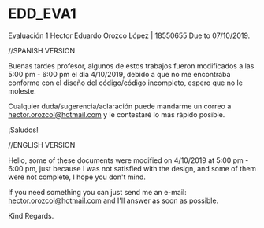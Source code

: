 # EDD_EVA1
Evaluación 1 Hector Eduardo Orozco López | 18550655
Due to 07/10/2019.

//SPANISH VERSION

Buenas tardes profesor, algunos de estos trabajos fueron modificados a las 5:00 pm - 6:00 pm el día 4/10/2019, debido a que
no me encontraba conforme con el diseño del código/código incompleto, espero que no le moleste. 

Cualquier duda/sugerencia/aclaración puede mandarme un correo a hector.orozcol@hotmail.com y le contestaré lo más rápido posible.

¡Saludos!

//ENGLISH VERSION

Hello, some of these documents were modified on 4/10/2019 at 5:00 pm - 6:00 pm, just because I was not satisfied with the design, and 
some of them were not complete, I hope you don't mind.

If you need something you can just send me an e-mail: hector.orozcol@hotmail.com and I'll answer as soon as possible.

Kind Regards.
